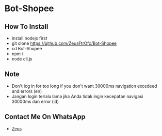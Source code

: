 # Bot-Shopee

## How To Install

- install nodejs first
- git clone https://github.com/ZeusFtrOfc/Bot-Shopee
- cd Bot-Shopee
- npm i
- node cli.js

## Note

- Don't log in for too long if you don't want 30000ms navigation excedeed and errors (en)
- Jangan login terlalu lama jika Anda tidak ingin kecepatan navigasi 30000ms dan error (id)

## Contact Me On WhatsApp

- <a href="https://wa.me/6282139549692">Zeus</a>
